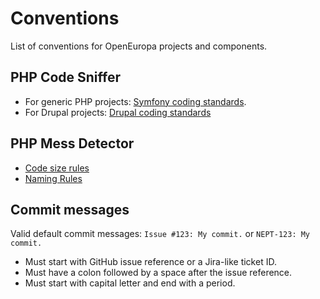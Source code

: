 # Conventions

List of conventions for OpenEuropa projects and components.

## PHP Code Sniffer

- For generic PHP projects: [Symfony coding standards](http://symfony.com/doc/current/contributing/code/standards.html).
- For Drupal projects: [Drupal coding standards](https://www.drupal.org/docs/develop/standards) 

## PHP Mess Detector

- [Code size rules](https://phpmd.org/rules/index.html#code-size-rules)
- [Naming Rules](https://phpmd.org/rules/index.html#naming-rules)

## Commit messages

Valid default commit messages: `Issue #123: My commit.` or `NEPT-123: My commit.`

- Must start with GitHub issue reference or a Jira-like ticket ID.
- Must have a colon followed by a space after the issue reference.
- Must start with capital letter and end with a period.
